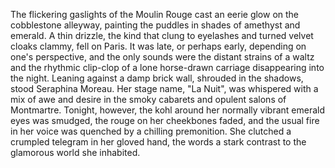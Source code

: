 The flickering gaslights of the Moulin Rouge cast an eerie glow on the cobblestone alleyway, painting the puddles in shades of amethyst and emerald.  A thin drizzle, the kind that clung to eyelashes and turned velvet cloaks clammy, fell on Paris.  It was late, or perhaps early, depending on one's perspective, and the only sounds were the distant strains of a waltz and the rhythmic clip-clop of a lone horse-drawn carriage disappearing into the night.  Leaning against a damp brick wall, shrouded in the shadows, stood Seraphina Moreau.  Her stage name, "La Nuit", was whispered with a mix of awe and desire in the smoky cabarets and opulent salons of Montmartre. Tonight, however, the kohl around her normally vibrant emerald eyes was smudged, the rouge on her cheekbones faded, and the usual fire in her voice was quenched by a chilling premonition.  She clutched a crumpled telegram in her gloved hand, the words a stark contrast to the glamorous world she inhabited.

